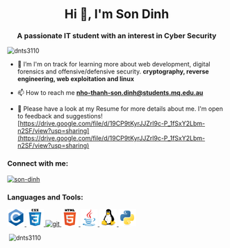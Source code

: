 <h1 align="center">Hi 👋, I'm Son Dinh</h1>
<h3 align="center">A passionate IT student with an interest in Cyber Security</h3>

<p align="left"> <img src="https://komarev.com/ghpvc/?username=dnts3110&label=Profile%20views&color=48b40e&style=flat-square" alt="dnts3110" /> </p>

- 🌱 I’m I'm on track for learning more about web development, digital forensics and offensive/defensive security. **cryptography, reverse engineering, web exploitation and linux**

- 📫 How to reach me **nho-thanh-son.dinh@students.mq.edu.au**

- 📄 Please have a look at my Resume for more details about me. I'm open to feedback and suggestions! [https://drive.google.com/file/d/19CP9tKyrJJZrl9c-P_1fSxY2Lbm-n2SF/view?usp=sharing](https://drive.google.com/file/d/19CP9tKyrJJZrl9c-P_1fSxY2Lbm-n2SF/view?usp=sharing)

<h3 align="left">Connect with me:</h3>
<p align="left">
<a href="https://linkedin.com/in/son-dinh" target="blank"><img align="center" src="https://raw.githubusercontent.com/rahuldkjain/github-profile-readme-generator/master/src/images/icons/Social/linked-in-alt.svg" alt="son-dinh" height="30" width="40" /></a>
</p>

<h3 align="left">Languages and Tools:</h3>
<p align="left"> <a href="https://www.cprogramming.com/" target="_blank" rel="noreferrer"> <img src="https://raw.githubusercontent.com/devicons/devicon/master/icons/c/c-original.svg" alt="c" width="40" height="40"/> </a> <a href="https://www.w3schools.com/css/" target="_blank" rel="noreferrer"> <img src="https://raw.githubusercontent.com/devicons/devicon/master/icons/css3/css3-original-wordmark.svg" alt="css3" width="40" height="40"/> </a> <a href="https://git-scm.com/" target="_blank" rel="noreferrer"> <img src="https://www.vectorlogo.zone/logos/git-scm/git-scm-icon.svg" alt="git" width="40" height="40"/> </a> <a href="https://www.w3.org/html/" target="_blank" rel="noreferrer"> <img src="https://raw.githubusercontent.com/devicons/devicon/master/icons/html5/html5-original-wordmark.svg" alt="html5" width="40" height="40"/> </a> <a href="https://www.java.com" target="_blank" rel="noreferrer"> <img src="https://raw.githubusercontent.com/devicons/devicon/master/icons/java/java-original.svg" alt="java" width="40" height="40"/> </a> <a href="https://www.linux.org/" target="_blank" rel="noreferrer"> <img src="https://raw.githubusercontent.com/devicons/devicon/master/icons/linux/linux-original.svg" alt="linux" width="40" height="40"/> </a> <a href="https://www.python.org" target="_blank" rel="noreferrer"> <img src="https://raw.githubusercontent.com/devicons/devicon/master/icons/python/python-original.svg" alt="python" width="40" height="40"/> </a> </p>

<p>&nbsp;<img align="center" src="https://github-readme-stats.vercel.app/api?username=dnts3110&show_icons=true&theme=dark&title_color=4182d8&text_color=ffffff&bg_color=2b4a91&locale=en" alt="dnts3110" /></p>
